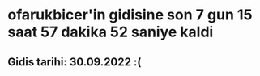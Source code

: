 # ofarukbicer'in gidisine son 7 gun 15 saat 57 dakika 52 saniye kaldi

## Gidis tarihi: 30.09.2022 :(